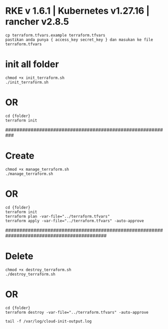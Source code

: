 # RKE v 1.6.1 | Kubernetes v1.27.16 | rancher v2.8.5

```
cp terraform.tfvars.example terraform.tfvars
pastikan anda punya { access_key secret_key } dan masukan ke file terraform.tfvars
```

# init all folder

```
chmod +x init_terraform.sh
./init_terraform.sh
```

# OR

```
cd {folder}
terraform init
```

###########################################################



# Create

```
chmod +x manage_terraform.sh
./manage_terraform.sh
```

# OR

```
cd {folder}
terraform init
terraform plan -var-file="../terraform.tfvars"
terraform apply -var-file="../terraform.tfvars" -auto-approve
```

############################################################################################

# Delete

```
chmod +x destroy_terraform.sh
./destroy_terraform.sh
```

# OR

```
cd {folder}
terraform destroy -var-file="../terraform.tfvars" -auto-approve
```


```
tail -f /var/log/cloud-init-output.log
```